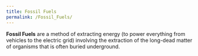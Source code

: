 ```yaml
---
title: Fossil Fuels
permalink: /Fossil_Fuels/
---
```


**Fossil Fuels** are a method of extracting energy (to power everything
from vehicles to the electric grid) involving the extraction of the
long-dead matter of organisms that is often buried underground.